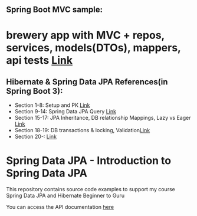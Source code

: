 ## Spring Boot MVC sample:
# brewery app with MVC + repos, services, models(DTOs), mappers, api tests [Link](https://github.com/springframeworkguru/ssc-brewery/tree/master)

## Hibernate & Spring Data JPA References(in Spring Boot 3):
* Section 1-8: Setup and PK [Link](https://github.com/springframeworkguru/sdjpa-intro/tree/pk-embedded)
* Section 9-14: Spring Data JPA Query [Link](https://github.com/springframeworkguru/sdjpa-spring-data-jpa/tree/spring-data-jpa-author-query-and-sort)
* Section 15-17: JPA Inheritance, DB relationship Mappings, Lazy vs Eager [Link](https://github.com/springframeworkguru/sdjpa-order-service/tree/hibernate-n-plus-1)
* Section 18-19: DB transactions & locking, Validation[Link](https://github.com/springframeworkguru/sdjpa-order-service/tree/add-entity-validation)
* Section 20-: [Link]()


# Spring Data JPA - Introduction to Spring Data JPA
This repository contains source code examples to support my course Spring Data JPA and Hibernate Beginner to Guru

You can access the API documentation [here](https://sfg-beer-works.github.io/brewery-api/#tag/Beer-Service)